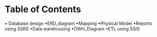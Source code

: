 
# Table of Contents
• Database design
•ERD_diagram
•Mapping
•Physical Model
•Reports using SSRS
•Data warehousing
•DWH_Diagram
•ETL using SSIS
